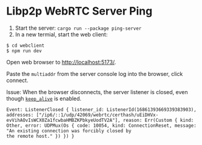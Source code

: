 # Libp2p WebRTC Server Ping

1. Start the server: `cargo run --package ping-server`
2. In a new termial, start the web client:

```cli
$ cd webclient
$ npm run dev
```

Open web browser to [http://localhost:5173/](http://localhost:5173/).

Paste the `multiaddr` from the server console log into the browser, click connect.

Issue: When the browser disconnects, the server listener is closed, even though [`keep_alive`](https://docs.rs/libp2p/latest/libp2p/swarm/keep_alive/struct.Behaviour.html) is enabled.

```
Event: ListenerClosed { listener_id: ListenerId(16861393669339383903), addresses: ["/ip6/::1/udp/42069/webrtc/certhash/uEiDHVx-evVihAOvIsWCX0Za1fcwbaHMBZKPbkyeUodTV2A"], reason: Err(Custom { kind: Other, error: UDPMux(Os { code: 10054, kind: ConnectionReset, message: "An existing connection was forcibly closed by
the remote host." }) }) }
```
